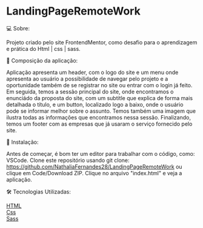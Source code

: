 # LandingPageRemoteWork



💻 Sobre:

Projeto criado pelo site FrontendMentor, como desafio para o aprendizagem e prática do Html | css | sass. 

📝 Composição da aplicação:

Aplicação apresenta um header, com o logo do site e um menu onde apresenta ao usuário a possibilidade de navegar pelo projeto e a oportunidade também de 
se registrar no site ou entrar com o login já feito. 
Em seguida, temos a sessão principal do site, onde encontramos o enunciádo da proposta do site, com um subtitle que explica de forma mais 
detalhada o título, e um button, localizado logo a baixo, onde o usuário pode se informar melhor sobre o assunto. 
Temos também uma imagem que ilustra todas as informações que encontramos nessa sessão. Finalizando, temos um footer com as empresas que já usaram o serviço fornecido pelo site. 

🏁 Instalação:

Antes de começar, é bom ter um editor para trabalhar com o código, como: VSCode.
Clone este repositório usando git clone: https://github.com/NathaliaFernandes28/LandingPageRemoteWork ou clique em Code/Download ZIP.
Clique no arquivo "index.html" e veja a aplicação.

🛠️ Tecnologias Utilizadas:

[HTML](https://developer.mozilla.org/pt-BR/docs/Web/HTML)
<br>
[Css](https://developer.mozilla.org/pt-BR/docs/Web/CSS)
<br>
[Sass](https://sass-lang.com/)
